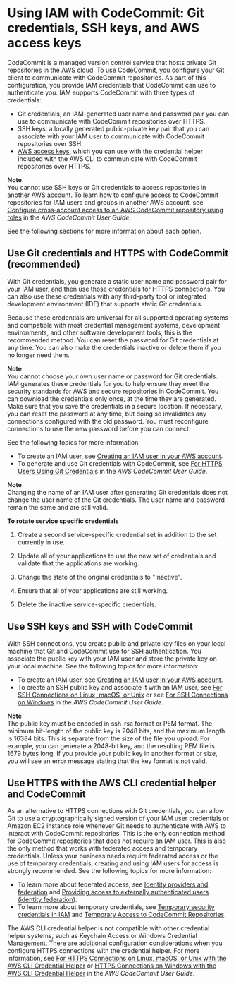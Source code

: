 # Using IAM with CodeCommit: Git credentials, SSH keys, and AWS access keys<a name="id_credentials_ssh-keys"></a>

CodeCommit is a managed version control service that hosts private Git repositories in the AWS cloud\. To use CodeCommit, you configure your Git client to communicate with CodeCommit repositories\. As part of this configuration, you provide IAM credentials that CodeCommit can use to authenticate you\. IAM supports CodeCommit with three types of credentials:
+ Git credentials, an IAM\-generated user name and password pair you can use to communicate with CodeCommit repositories over HTTPS\.
+ SSH keys, a locally generated public\-private key pair that you can associate with your IAM user to communicate with CodeCommit repositories over SSH\.
+  [AWS access keys](id_credentials_access-keys.md), which you can use with the credential helper included with the AWS CLI to communicate with CodeCommit repositories over HTTPS\.

**Note**  
You cannot use SSH keys or Git credentials to access repositories in another AWS account\. To learn how to configure access to CodeCommit repositories for IAM users and groups in another AWS account, see [Configure cross\-account access to an AWS CodeCommit repository using roles](https://docs.aws.amazon.com/codecommit/latest/userguide/cross-account.html) in the *AWS CodeCommit User Guide*\.

See the following sections for more information about each option\. 

## Use Git credentials and HTTPS with CodeCommit \(recommended\)<a name="git-credentials-code-commit"></a>

With Git credentials, you generate a static user name and password pair for your IAM user, and then use those credentials for HTTPS connections\. You can also use these credentials with any third\-party tool or integrated development environment \(IDE\) that supports static Git credentials\.

Because these credentials are universal for all supported operating systems and compatible with most credential management systems, development environments, and other software development tools, this is the recommended method\. You can reset the password for Git credentials at any time\. You can also make the credentials inactive or delete them if you no longer need them\.

**Note**  
You cannot choose your own user name or password for Git credentials\. IAM generates these credentials for you to help ensure they meet the security standards for AWS and secure repositories in CodeCommit\. You can download the credentials only once, at the time they are generated\. Make sure that you save the credentials in a secure location\. If necessary, you can reset the password at any time, but doing so invalidates any connections configured with the old password\. You must reconfigure connections to use the new password before you can connect\.

See the following topics for more information: 
+ To create an IAM user, see [Creating an IAM user in your AWS account](id_users_create.md)\. 
+ To generate and use Git credentials with CodeCommit, see [For HTTPS Users Using Git Credentials](https://docs.aws.amazon.com/codecommit/latest/userguide/setting-up-gc.html) in the *AWS CodeCommit User Guide*\. 

**Note**  
Changing the name of an IAM user after generating Git credentials does not change the user name of the Git credentials\. The user name and password remain the same and are still valid\. 

**To rotate service specific credentials**

1. Create a second service\-specific credential set in addition to the set currently in use\.

1. Update all of your applications to use the new set of credentials and validate that the applications are working\.

1. Change the state of the original credentials to "Inactive"\.

1. Ensure that all of your applications are still working\.

1. Delete the inactive service\-specific credentials\.

## Use SSH keys and SSH with CodeCommit<a name="ssh-keys-code-commit"></a>

With SSH connections, you create public and private key files on your local machine that Git and CodeCommit use for SSH authentication\. You associate the public key with your IAM user and store the private key on your local machine\. See the following topics for more information: 
+ To create an IAM user, see [Creating an IAM user in your AWS account](id_users_create.md)\. 
+ To create an SSH public key and associate it with an IAM user, see [For SSH Connections on Linux, macOS, or Unix](https://docs.aws.amazon.com/codecommit/latest/userguide/setting-up-ssh-unixes.html) or see [For SSH Connections on Windows](https://docs.aws.amazon.com/codecommit/latest/userguide/setting-up-ssh-windows.html) in the *AWS CodeCommit User Guide*\. 

**Note**  
The public key must be encoded in ssh\-rsa format or PEM format\. The minimum bit\-length of the public key is 2048 bits, and the maximum length is 16384 bits\. This is separate from the size of the file you upload\. For example, you can generate a 2048\-bit key, and the resulting PEM file is 1679 bytes long\. If you provide your public key in another format or size, you will see an error message stating that the key format is not valid\.

## Use HTTPS with the AWS CLI credential helper and CodeCommit<a name="access-keys-code-commit"></a>

As an alternative to HTTPS connections with Git credentials, you can allow Git to use a cryptographically signed version of your IAM user credentials or Amazon EC2 instance role whenever Git needs to authenticate with AWS to interact with CodeCommit repositories\. This is the only connection method for CodeCommit repositories that does not require an IAM user\. This is also the only method that works with federated access and temporary credentials\. Unless your business needs require federated access or the use of temporary credentials, creating and using IAM users for access is strongly recommended\. See the following topics for more information:
+ To learn more about federated access, see [Identity providers and federation](id_roles_providers.md) and [Providing access to externally authenticated users \(identity federation\)](id_roles_common-scenarios_federated-users.md)\. 
+ To learn more about temporary credentials, see [Temporary security credentials in IAM](id_credentials_temp.md) and [Temporary Access to CodeCommit Repositories](https://docs.aws.amazon.com/codecommit/latest/userguide/temporary-access.html)\. 

The AWS CLI credential helper is not compatible with other credential helper systems, such as Keychain Access or Windows Credential Management\. There are additional configuration considerations when you configure HTTPS connections with the credential helper\. For more information, see [For HTTPS Connections on Linux, macOS, or Unix with the AWS CLI Credential Helper](https://docs.aws.amazon.com/codecommit/latest/userguide/setting-up-https-unixes.html) or [HTTPS Connections on Windows with the AWS CLI Credential Helper](https://docs.aws.amazon.com/codecommit/latest/userguide/setting-up-https-windows.html) in the *AWS CodeCommit User Guide*\.